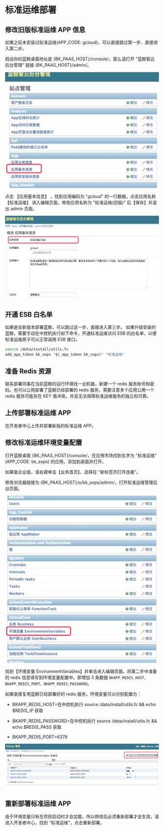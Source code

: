 # 标准运维部署

## 修改旧版标准运维 APP 信息

如果之前未安装过标准运维(APP_CODE: gcloud)，可以直接跳过第一步，直接进入第二步。

假设你的蓝鲸桌面地址是 {BK_PAAS_HOST}/console/，那么请打开 "蓝鲸智云后台管理" 链接 {BK_PAAS_HOST}/admin/。

![](../../assets/11.png)

点击 【应用基本信息】 ，找到应用编码为 "gcloud" 的一行数据，点击应用名称 【标准运维】 进入编辑页面。修改应用名称为 "标准运维(旧版)" 后【保存】并退出 admin 页面。

![](../../assets/22.png)

## 开通 ESB 白名单

如果是全新版本部署蓝鲸，可以跳过这一步，直接进入第三步。
如果升级安装的蓝鲸，需要手动在中控机执行如下命令，开通标准运维访问 ESB 的白名单，以便标准运维原子可以正常调用 ESB 接口。
```bash
source /data/install/utils.fc
add_app_token bk_sops "$(_app_token bk_sops)" "标准运维"
```

## 准备 Redis 资源
联系部署同事在当前蓝鲸的运行环境找一台机器，新建一个 redis 服务账号和密码。也可以公用部署了蓝鲸已经部署的 redis 服务，需要注意多个应用公用一个 redis 服务可能存在 KEY 值冲突，并且无法保障标准运维服务的独立和可靠。

## 上传部署标准运维 APP
在开发者中心上传并部署新版的标准运维 APP。

## 修改标准运维环境变量配置

打开蓝鲸桌面 {BK_PAAS_HOST}/console/，在应用市场找到名字为 "标准运维" (APP_CODE: bk_sops) 的应用，添加到桌面并打开。

如果是企业版，请右键单击【业务首页】，选择在 "新标签页打开连接"。

修改浏览器链接为 {BK_PAAS_HOST}/o/bk_sops/admin/，打开标准运维管理后台页面。

![](../../assets/33.png)

找到【环境变量 EnvironmentVariables】并单击进入编辑页面。将第二步中准备的 redis 信息填写到环境变量配置中。即增加 3 条数据 `BKAPP_REDIS_HOST、BKAPP_REDIS_PORT、BKAPP_REDIS_PASSWORD`。

如果直接复用蓝鲸已经部署好的 redis 服务，环境变量可以分别配置为：
- BKAPP_REDIS_HOST=在中控机执行 source /data/install/utils.fc && echo $REDIS_IP 获取

- BKAPP_REDIS_PASSWORD=在中控机执行 source /data/install/utils.fc && echo $REDIS_PASS 获取

- BKAPP_REDIS_PORT=6379

![](../../assets/44.png)

## 重新部署标准运维 APP
由于环境变量只有在项目启动时才会加载，所以修改后必须重新部署才会生效，请进入开发者中心，找到 "标准运维"，点击重新部署。
